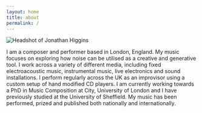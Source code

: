 ```yaml
---
layout: home
title: about
permalink: /
---
```


<img
  sizes="(min-width: 56em) 800px, 90vw"
  srcset="/media/images/headshot_400.jpg 400w,
          /media/images/headshot_600.jpg 600w,
          /media/images/headshot.jpg 800w"
  alt="Headshot of Jonathan Higgins">



I am a composer and performer based in London, England. My music focuses on exploring how noise can be utilised as a creative and generative tool. I work across a variety of different media, including fixed electroacoustic music, instrumental music, live electronics and sound installations. I perform regularly across the UK as an improvisor using a custom setup of hand modified CD players. I am currently working towards a PhD in Music Composition at City, University of London and I have previously studied at the University of Sheffield. My music has been performed, prized and published both nationally and internationally.
